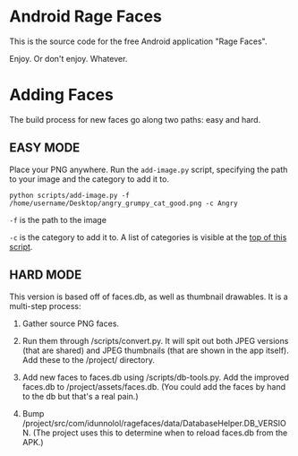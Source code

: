 Android Rage Faces
===

This is the source code for the free Android application "Rage Faces".

Enjoy.  Or don't enjoy.  Whatever.

Adding Faces
===

The build process for new faces go along two paths: easy and hard.

**EASY MODE**
------------------


Place your PNG anywhere.  Run the `add-image.py` script, specifying the path to your image and the category to add it to.

    python scripts/add-image.py -f /home/username/Desktop/angry_grumpy_cat_good.png -c Angry

`-f` is the path to the image

`-c` is the category to add it to. A list of categories is visible at the [top of this script](https://github.com/mendhak/android-ragefaces/blob/master/scripts/db-tools.py).



**HARD MODE**
---------
This version is based off of faces.db, as well as thumbnail drawables.
It is a multi-step process:

1. Gather source PNG faces.

2. Run them through /scripts/convert.py.  It will spit out both JPEG versions
   (that are shared) and JPEG thumbnails (that are shown in the app itself).
   Add these to the /project/ directory.
   
3. Add new faces to faces.db using /scripts/db-tools.py.  Add the improved
   faces.db to /project/assets/faces.db.  (You could add the faces by hand
   to the db but that's a real pain.)

4. Bump /project/src/com/idunnolol/ragefaces/data/DatabaseHelper.DB_VERSION.
   (The project uses this to determine when to reload faces.db from the APK.)
